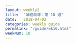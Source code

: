 ```yaml
---
layout: weekly2
title:  "讀經向導：第 10 週"
date:   2018-04-02
categories: weekly guide
permalink: "/guide/wk10.html"
weekNum: 10
---
```

